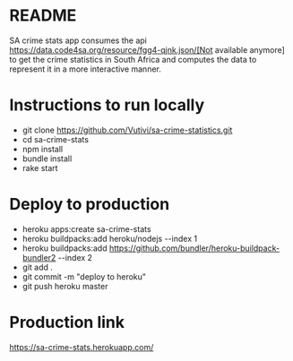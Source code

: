 # README

SA crime stats app consumes the api https://data.code4sa.org/resource/fgg4-qjnk.json/[Not available anymore]
to get the crime statistics in South Africa and computes the data to represent it in
a more interactive manner.

# Instructions to run locally

* git clone https://github.com/Vutivi/sa-crime-statistics.git
* cd sa-crime-stats
* npm install
* bundle install
* rake start

# Deploy to production

* heroku apps:create sa-crime-stats
* heroku buildpacks:add heroku/nodejs --index 1
* heroku buildpacks:add https://github.com/bundler/heroku-buildpack-bundler2 --index 2
* git add .
* git commit -m "deploy to heroku"
* git push heroku master

# Production link

https://sa-crime-stats.herokuapp.com/
